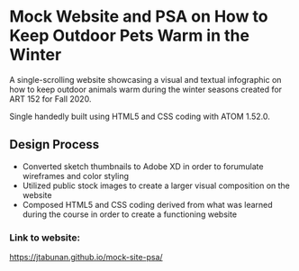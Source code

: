# Mock Website and PSA on How to Keep Outdoor Pets Warm in the Winter

A single-scrolling website showcasing a visual and textual infographic on how to keep outdoor animals warm during the winter seasons created for ART 152 for Fall 2020.

Single handedly built using HTML5 and CSS coding with ATOM 1.52.0.

## Design Process
- Converted sketch thumbnails to Adobe XD in order to forumulate wireframes and color styling
- Utilized public stock images to create a larger visual composition on the website
- Composed HTML5 and CSS coding derived from what was learned during the course in order to create a functioning website

### Link to website:
 https://jtabunan.github.io/mock-site-psa/

